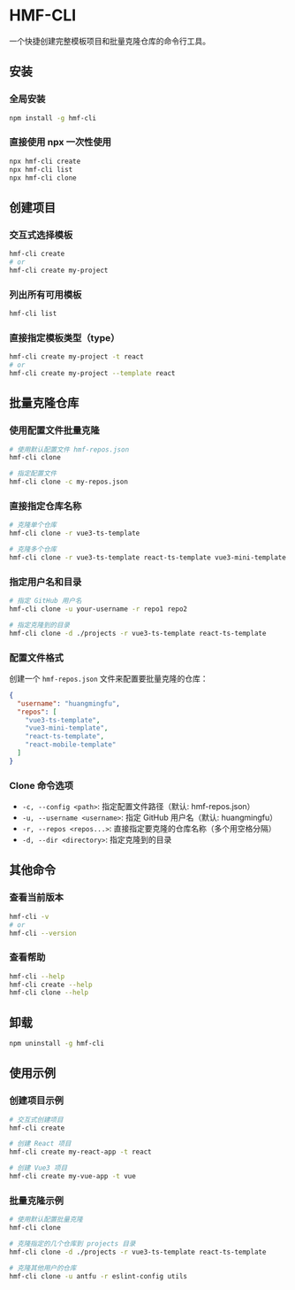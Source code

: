 # HMF-CLI

一个快捷创建完整模板项目和批量克隆仓库的命令行工具。

## 安装

### 全局安装

```sh
npm install -g hmf-cli
```

### 直接使用 npx 一次性使用

```sh
npx hmf-cli create
npx hmf-cli list
npx hmf-cli clone
```

## 创建项目

### 交互式选择模板

```sh
hmf-cli create  
# or  
hmf-cli create my-project
```

### 列出所有可用模板

```sh
hmf-cli list
```

### 直接指定模板类型（type）

```sh
hmf-cli create my-project -t react  
# or  
hmf-cli create my-project --template react
```

## 批量克隆仓库

### 使用配置文件批量克隆

```sh
# 使用默认配置文件 hmf-repos.json
hmf-cli clone

# 指定配置文件
hmf-cli clone -c my-repos.json
```

### 直接指定仓库名称

```sh
# 克隆单个仓库
hmf-cli clone -r vue3-ts-template

# 克隆多个仓库
hmf-cli clone -r vue3-ts-template react-ts-template vue3-mini-template
```

### 指定用户名和目录

```sh
# 指定 GitHub 用户名
hmf-cli clone -u your-username -r repo1 repo2

# 指定克隆到的目录
hmf-cli clone -d ./projects -r vue3-ts-template react-ts-template
```

### 配置文件格式

创建一个 `hmf-repos.json` 文件来配置要批量克隆的仓库：

```json
{
  "username": "huangmingfu",
  "repos": [
    "vue3-ts-template",
    "vue3-mini-template",
    "react-ts-template",
    "react-mobile-template"
  ]
}
```

### Clone 命令选项

- `-c, --config <path>`: 指定配置文件路径（默认: hmf-repos.json）
- `-u, --username <username>`: 指定 GitHub 用户名（默认: huangmingfu）
- `-r, --repos <repos...>`: 直接指定要克隆的仓库名称（多个用空格分隔）
- `-d, --dir <directory>`: 指定克隆到的目录

## 其他命令

### 查看当前版本

```sh
hmf-cli -v
# or
hmf-cli --version
```

### 查看帮助

```sh
hmf-cli --help
hmf-cli create --help
hmf-cli clone --help
```

## 卸载

```sh
npm uninstall -g hmf-cli
```

## 使用示例

### 创建项目示例

```sh
# 交互式创建项目
hmf-cli create

# 创建 React 项目
hmf-cli create my-react-app -t react

# 创建 Vue3 项目
hmf-cli create my-vue-app -t vue
```

### 批量克隆示例

```sh
# 使用默认配置批量克隆
hmf-cli clone

# 克隆指定的几个仓库到 projects 目录
hmf-cli clone -d ./projects -r vue3-ts-template react-ts-template

# 克隆其他用户的仓库
hmf-cli clone -u antfu -r eslint-config utils
```